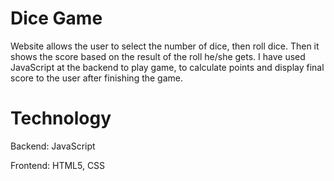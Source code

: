 # Dice Game
Website allows the user to select the number of dice, then roll dice. Then it shows the score based on the result of the roll he/she gets. I have used JavaScript at the backend to play game, to calculate points and display final score to the user after finishing the game.

# Technology
Backend: JavaScript

Frontend: HTML5, CSS

